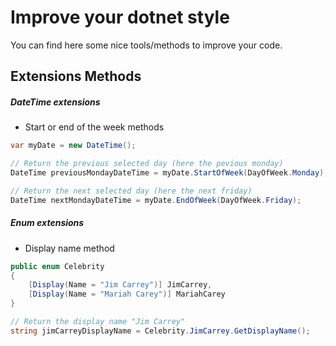 # Improve your dotnet style

You can find here some nice tools/methods to improve your code. 

## Extensions Methods

##### DateTime extensions

- Start or end of the week methods
```cs
var myDate = new DateTime();

// Return the previous selected day (here the pevious monday)
DateTime previousMondayDateTime = myDate.StartOfWeek(DayOfWeek.Monday);

// Return the next selected day (here the next friday)
DateTime nextMondayDateTime = myDate.EndOfWeek(DayOfWeek.Friday);
```

##### Enum extensions

- Display name method 
```cs
public enum Celebrity
{
    [Display(Name = "Jim Carrey")] JimCarrey,
    [Display(Name = "Mariah Carey")] MariahCarey
}

// Return the display name "Jim Carrey"
string jimCarreyDisplayName = Celebrity.JimCarrey.GetDisplayName();
```




